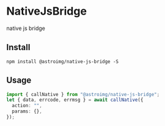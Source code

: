 # NativeJsBridge

native js bridge

## Install

```
npm install @astroimg/native-js-bridge -S
```

## Usage

```ts
import { callNative } from "@astroimg/native-js-bridge";
let { data, errcode, errmsg } = await callNative({
  action: "",
  params: {},
});
```
